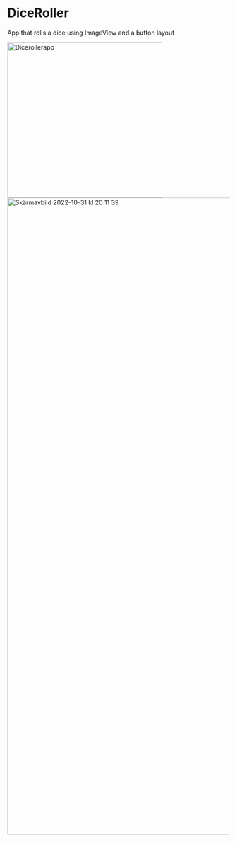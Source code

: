 # DiceRoller
App that rolls a dice using ImageView and a button layout







<img width="351" alt="Dicerollerapp" src="https://user-images.githubusercontent.com/94327966/199089837-de43a395-e94b-439d-af14-81080bd8768e.png">



<img width="1440" alt="Skärmavbild 2022-10-31 kl  20 11 39" src="https://user-images.githubusercontent.com/94327966/199091065-0f43ffcd-d220-4d80-9e05-e94028fb33b6.png">
